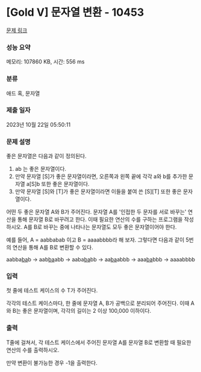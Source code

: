 # [Gold V] 문자열 변환 - 10453 

[문제 링크](https://www.acmicpc.net/problem/10453) 

### 성능 요약

메모리: 107860 KB, 시간: 556 ms

### 분류

애드 혹, 문자열

### 제출 일자

2023년 10월 22일 05:50:11

### 문제 설명

<p>좋은 문자열은 다음과 같이 정의된다.</p>

<ol>
	<li>ab 는 좋은 문자열이다.</li>
	<li>만약 문자열 [S]가 좋은 문자열이라면, 오른쪽과 왼쪽 끝에 각각 a와 b를 추가한 문자열 a[S]b 또한 좋은 문자열이다.</li>
	<li>만약 문자열 [S]와 [T]가 좋은 문자열이라면 이들을 붙여 쓴 [S][T] 또한 좋은 문자열이다.</li>
</ol>

<p>어떤 두 좋은 문자열 A와 B가 주어진다. 문자열 A를 '인접한 두 문자를 서로 바꾸는' 연산을 통해 문자열 B로 바꾸려고 한다. 이때 필요한 연산의 수를 구하는 프로그램을 작성하시오. A를 B로 바꾸는 중에 나타나는 문자열도 모두 좋은 문자열이어야 한다.</p>

<p>예를 들어, A = aabbabab 이고 B = aaaabbbb라 해 보자. 그렇다면 다음과 같이 5번의 연산을 통해 A를 B로 변환할 수 있다.</p>

<p>aabba<u>ba</u>b → aab<u>ba</u>abb → aaba<u>ba</u>bb → aa<u>ba</u>abbb → aaa<u>ba</u>bbb → aaaabbbb</p>

### 입력 

 <p>첫 줄에 테스트 케이스의 수 T가 주어진다.</p>

<p>각각의 테스트 케이스마다, 한 줄에 문자열 A, B가 공백으로 분리되어 주어진다. 이때 A와 B는 좋은 문자열이며, 각각의 길이는 2 이상 100,000 이하이다.</p>

### 출력 

 <p>T줄에 걸쳐서, 각 테스트 케이스에서 주어진 문자열 A를 문자열 B로 변환할 때 필요한 연산의 수를 출력하시오.</p>

<p>만약 변환이 불가능한 경우 -1을 출력한다.</p>

